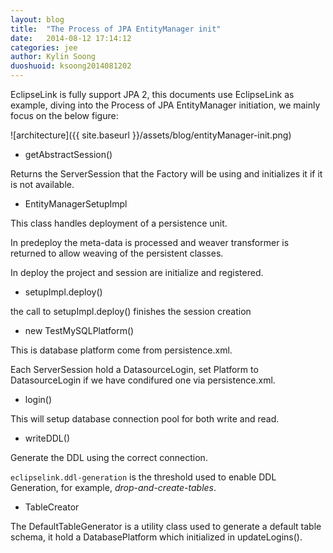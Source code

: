```yaml
---
layout: blog
title:  "The Process of JPA EntityManager init"
date:   2014-08-12 17:14:12
categories: jee
author: Kylin Soong
duoshuoid: ksoong2014081202
---
```


EclipseLink is fully support JPA 2, this documents use EclipseLink as example, diving into the Process of JPA EntityManager initiation, we mainly focus on the below figure:


![architecture]({{ site.baseurl }}/assets/blog/entityManager-init.png)

* getAbstractSession()

Returns the ServerSession that the Factory will be using and initializes it if it is not available. 

* EntityManagerSetupImpl

This class handles deployment of a persistence unit.

In predeploy the meta-data is processed and weaver transformer is returned to allow weaving of the persistent classes.

In deploy the project and session are initialize and registered.

* setupImpl.deploy()

the call to setupImpl.deploy() finishes the session creation

* new TestMySQLPlatform()

This is database platform come from persistence.xml.

Each ServerSession hold a DatasourceLogin, set Platform to DatasourceLogin if we have condifured one via persistence.xml.

* login()

This will setup database connection pool for both write and read.

* writeDDL()

Generate the DDL using the correct connection.

`eclipselink.ddl-generation` is the threshold used to enable DDL Generation, for example, *drop-and-create-tables*.

* TableCreator

The DefaultTableGenerator is a utility class used to generate a default table schema, it hold a DatabasePlatform which initialized in updateLogins().


